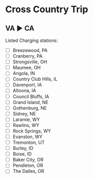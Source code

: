 # Cross Country Trip
## VA :arrow_forward: CA
Listed Charging stations:
 - [ ] Breezewood, PA
 - [ ] Cranberry, PA
 - [ ] Strongsville, OH
 - [ ] Maumee, OH
 - [ ] Angola, IN
 - [ ] Country Club Hills, IL
 - [ ] Davenport, IA
 - [ ] Altoona, IA
 - [ ] Council Bluffs, IA
 - [ ] Grand Island, NE
 - [ ] Gothenburg, NE
 - [ ] Sidney, NE
 - [ ] Laramie, WY
 - [ ] Rawlins, WY
 - [ ] Rock Springs, WY
 - [ ] Evanston, WY
 - [ ] Tremonton, UT
 - [ ] Burley, ID
 - [ ] Boise, ID
 - [ ] Baker City, OR
 - [ ] Pendleton, OR
 - [ ] The Dalles, OR

